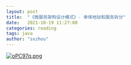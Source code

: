 ```yaml
---
layout: post
title:  "《微服务架构设计模式》- 单体地狱和服务拆分"
date:   2021-10-19 11:27:00
categories: reading
tags: java
author: "sxzhou"
---  
```

[![oPC97q.png](https://z3.ax1x.com/2021/11/24/oPC97q.png)](https://imgtu.com/i/oPC97q)